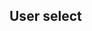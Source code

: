 ## User select

<!-- <values.userSelect> -->
<!-- </values.userSelect> -->

<!-- <variants.userSelect> -->
<!-- </variants.userSelect> -->